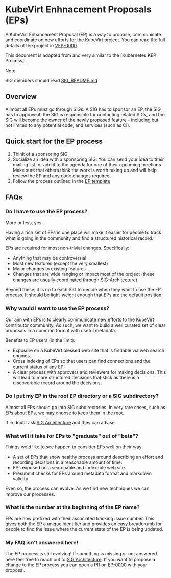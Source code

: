 # KubeVirt Enhnacement Proposals (EPs)

A KubeVirt Enhancement Proposal (EP) is a way to propose, communicate and coordinate on new efforts for the KubeVirt project.
You can read the full details of the project in [VEP-0000](sig-architecture/0000-vep-process/README.md).

This document is adopted from and very similar to the [Kubernetes KEP Process].

> [!NOTE]
> SIG members should read [SIG_README.md](SIG_README.md)

## Overview

Allmost all EPs must go through SIGs.
A SIG has to sponsor an EP, the SIG has to approve it, the SIG is responsible
for contacting related SIGs, and the SIG will become the owner of the newly
proposed feature - including but not limited to any potential code, and services
(such as CI).

## Quick start for the EP process

1. Think of a sponsoring SIG
2. Socialize an idea with a sponsoring SIG.
   You can send your idea to their mailing list, or add it to the agenda for one of their upcoming meetings.
   Make sure that others think the work is worth taking up and will help review the EP and any code changes required.
3. Follow the process outlined in the [EP template](NNNN-kep-template/README.md)

## FAQs

### Do I have to use the EP process?

More or less, yes.

Having a rich set of EPs in one place will make it easier for people to track
what is going in the community and find a structured historical record.

EPs are required for most non-trivial changes.  Specifically:
* Anything that may be controversial
* Most new features (except the very smallest)
* Major changes to existing features
* Changes that are wide ranging or impact most of the project (these changes
  are usually coordinated through SIG-Architecture)

Beyond these, it is up to each SIG to decide when they want to use the EP
process.  It should be light-weight enough that EPs are the default position.

### Why would I want to use the EP process?

Our aim with EPs is to clearly communicate new efforts to the KubeVirt contributor community.
As such, we want to build a well curated set of clear proposals in a common format with useful metadata.

Benefits to EP users (in the limit):
* Exposure on a KubeVirt blessed web site that is findable via web search engines.
* Cross indexing of EPs so that users can find connections and the current status of any EP.
* A clear process with approvers and reviewers for making decisions.
  This will lead to more structured decisions that stick as there is a discoverable record around the decisions.

### Do I put my EP in the root EP directory or a SIG subdirectory?

Almost all EPs should go into SIG subdirectories.  In very rare cases, such as
EPs about EPs, we may choose to keep them in the root.

If in doubt ask [SIG Architecture](https://git.k8s.io/community/sig-architecture/README.md) and they can advise.

### What will it take for EPs to "graduate" out of "beta"?

Things we'd like to see happen to consider EPs well on their way:
* A set of EPs that show healthy process around describing an effort and recording decisions in a reasonable amount of time.
* EPs exposed on a searchable and indexable web site.
* Presubmit checks for EPs around metadata format and markdown validity.

Even so, the process can evolve. As we find new techniques we can improve our processes.

### What is the number at the beginning of the EP name?

EPs are now prefixed with their associated tracking issue number. This gives
both the EP a unique identifier and provides an easy breadcrumb for people to
find the issue where the current state of the EP is being updated.

### My FAQ isn't answered here!

The EP process is still evolving!
If something is missing or not answered here feel free to reach out to [SIG Architecture](https://git.k8s.io/community/sig-architecture/README.md).
If you want to propose a change to the EP process you can open a PR on [EP-0000](sig-architecture/0000-kep-process/README.md) with your proposal.

[Kubenetes KEP Process]: https://github.com/KubeVirt/enhancements/blob/master/keps/README.md
